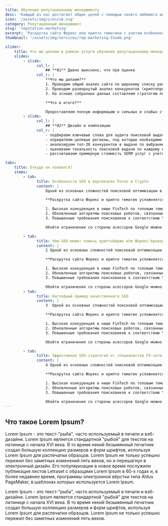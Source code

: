 ```yaml
---
title: Обучение репутационному менеджменту
desc: 'Каждый из нас достигает общих целей с помощью своего любимого инструмента: от разработки стратегии до пиара. Каждый из нас достигает общих целей с помощью своего любимого инструмента: от разработки стратегии до пиара. '
icon: '/assets/img/icon/s6.svg'
category: Репутационный менеджмент
slug: 'reputation-marketing'
excerpt: 'Раскрутка сайта Форекс или крипто тематики с учетом особенностей поисковой оптимизации в нише финтех'
thumbnail: '/assets/img/services/rep-marketing-thumb.png'

slider:
    title: Что мы делаем в рамках услуги обучение репутационному менеджменту
    slides:
        - slide:
              col_l: |
                  ## **01** Давно выяснено, что при оценке
              col_r: |
                  **Что мы делаем?**
                  1. Проводим общий анализ сайта по широкому списку релевантных тематических запросов.
                  2. Проводим развернутый анализ конкурентов (криптопроектов или форекс-брокеров в топ-20 поисковой выдачи), разбираем структуру их веб-ресурсов и ссылочный профиль.
                  3. На основе собранных данных составляем стратегию поисковой оптимизации проекта.

                  **Что в итоге?**

                  Предоставляем полную информацию о сильных и слабых сторонах основных конкурентов, а также четкий план по SEO-продвижению проекта с приоритезацией задач.
        - slide:
              col_l: |
                  ## **02** Дизайн и композиции
              col_r: |
                  - подбираем ключевые слова для аудита поисковой выдачи по брендовым запросам;
                  - определяем целевые регионы, под которые необходимо управление репутацией;
                  - анализируем топ-20 конкурентов в выдаче по выбранным ключевым запросам;
                  - оцениваем тональность поисковой выдачи по каждому ключевому запросу и региону;
                  - рассчитываем примерную стоимость SERM услуг с учетом сложности проекта и конкретных целей заказчика.

tabs:
    title: Откуда он появился?
    items:
        - tab:
              title: Особенности SEO в вертикалях Forex и Crypto
              content: |
                  Одной из основных сложностей поисковой оптимизации в нише финтех являются ограничения со стороны Google. Вертикали Forex и Crypto попадают под категорию YMYL. Эта аббревиатура расшифровывается как Your Money or Your Life и в SEO продвижении обозначает проекты, которые могут влиять на благополучие, здоровье, финансовое положение людей. К таким проектам причисляются и продукты ниши финтех. Асессоры Google тщательно проверяют YMYL-сайты на предмет авторитетности, безопасности, экспертности.

                  **Раскрутка сайта Форекс и крипто тематик усложняется такими факторами, как:**

                  1. Высокая конкуренция в нише FinTech по топовым тематическим запросам. В вертикалях Forex и Crypto по тематическим ключам продвигается не только только огромное количество криптобирж и форекс-брокеров, но также множество информационных и обзорных сайтов на финтех-тематику. 
                  2. Обновленные алгоритмы поисковых роботов, связанные с качеством контента. К не качественному контенту Google относит бесконечные рерайты, переспам, избыток воды в текстах с целью написания большего количества знаков.
                  3. Повышенные требования поисковиков к соответствию YMYL-сайтов факторам E-A-T (Expertise, Authoritativeness, Trustworthiness). В это понятие входят такие критерии, как экспертность, авторитетность и доверие. Их учитывают поисковые системы при оценке контента в сети. SEO продвижение в нишах Форекс и блокчейн с учетом E-A-T требует от SEO-специалистов и авторов контента наличие знаний, опыта, экспертности в тематике FinTech.

                  Обойти ограничения со стороны асессоров Google можно путем публикации актуальной информации, которая полностью раскрывает тему и соответствует пользовательскому интенту. В нашем штате есть копирайтеры, специализирующиеся именно в Forex и Crypto тематиках. Они создают экспертные, полезные для пользователей тексты, которые при этом оптимизированы под поисковые системы.

        - tab:
              title: Чем SEO может помочь криптобирже или Форекс-брокеру
              content: |
                  2 Одной из основных сложностей поисковой оптимизации в нише финтех являются ограничения со стороны Google. Вертикали Forex и Crypto попадают под категорию YMYL. Эта аббревиатура расшифровывается как Your Money or Your Life и в SEO продвижении обозначает проекты, которые могут влиять на благополучие, здоровье, финансовое положение людей. К таким проектам причисляются и продукты ниши финтех. Асессоры Google тщательно проверяют YMYL-сайты на предмет авторитетности, безопасности, экспертности.

                  **Раскрутка сайта Форекс и крипто тематик усложняется такими факторами, как:**

                  1. Высокая конкуренция в нише FinTech по топовым тематическим запросам. В вертикалях Forex и Crypto по тематическим ключам продвигается не только только огромное количество криптобирж и форекс-брокеров, но также множество информационных и обзорных сайтов на финтех-тематику. 
                  2. Обновленные алгоритмы поисковых роботов, связанные с качеством контента. К не качественному контенту Google относит бесконечные рерайты, переспам, избыток воды в текстах с целью написания большего количества знаков.
                  3. Повышенные требования поисковиков к соответствию YMYL-сайтов факторам E-A-T (Expertise, Authoritativeness, Trustworthiness). В это понятие входят такие критерии, как экспертность, авторитетность и доверие. Их учитывают поисковые системы при оценке контента в сети. SEO продвижение в нишах Форекс и блокчейн с учетом E-A-T требует от SEO-специалистов и авторов контента наличие знаний, опыта, экспертности в тематике FinTech.

                  Обойти ограничения со стороны асессоров Google можно путем публикации актуальной информации, которая полностью раскрывает тему и соответствует пользовательскому интенту. В нашем штате есть копирайтеры, специализирующиеся именно в Forex и Crypto тематиках. Они создают экспертные, полезные для пользователей тексты, которые при этом оптимизированы под поисковые системы.
        - tab:
              title: Наглядный пример качественного SEO
              content: |
                  3  Одной из основных сложностей поисковой оптимизации в нише финтех являются ограничения со стороны Google. Вертикали Forex и Crypto попадают под категорию YMYL. Эта аббревиатура расшифровывается как Your Money or Your Life и в SEO продвижении обозначает проекты, которые могут влиять на благополучие, здоровье, финансовое положение людей. К таким проектам причисляются и продукты ниши финтех. Асессоры Google тщательно проверяют YMYL-сайты на предмет авторитетности, безопасности, экспертности.

                  **Раскрутка сайта Форекс и крипто тематик усложняется такими факторами, как:**

                  1. Высокая конкуренция в нише FinTech по топовым тематическим запросам. В вертикалях Forex и Crypto по тематическим ключам продвигается не только только огромное количество криптобирж и форекс-брокеров, но также множество информационных и обзорных сайтов на финтех-тематику. 
                  2. Обновленные алгоритмы поисковых роботов, связанные с качеством контента. К не качественному контенту Google относит бесконечные рерайты, переспам, избыток воды в текстах с целью написания большего количества знаков.
                  3. Повышенные требования поисковиков к соответствию YMYL-сайтов факторам E-A-T (Expertise, Authoritativeness, Trustworthiness). В это понятие входят такие критерии, как экспертность, авторитетность и доверие. Их учитывают поисковые системы при оценке контента в сети. SEO продвижение в нишах Форекс и блокчейн с учетом E-A-T требует от SEO-специалистов и авторов контента наличие знаний, опыта, экспертности в тематике FinTech.

                  Обойти ограничения со стороны асессоров Google можно путем публикации актуальной информации, которая полностью раскрывает тему и соответствует пользовательскому интенту. В нашем штате есть копирайтеры, специализирующиеся именно в Forex и Crypto тематиках. Они создают экспертные, полезные для пользователей тексты, которые при этом оптимизированы под поисковые системы.

        - tab:
              title: Эффективная SEO-стратегия от специалистов FX-serm
              content: |
                  4 Одной из основных сложностей поисковой оптимизации в нише финтех являются ограничения со стороны Google. Вертикали Forex и Crypto попадают под категорию YMYL. Эта аббревиатура расшифровывается как Your Money or Your Life и в SEO продвижении обозначает проекты, которые могут влиять на благополучие, здоровье, финансовое положение людей. К таким проектам причисляются и продукты ниши финтех. Асессоры Google тщательно проверяют YMYL-сайты на предмет авторитетности, безопасности, экспертности.

                  **Раскрутка сайта Форекс и крипто тематик усложняется такими факторами, как:**

                  1. Высокая конкуренция в нише FinTech по топовым тематическим запросам. В вертикалях Forex и Crypto по тематическим ключам продвигается не только только огромное количество криптобирж и форекс-брокеров, но также множество информационных и обзорных сайтов на финтех-тематику. 
                  2. Обновленные алгоритмы поисковых роботов, связанные с качеством контента. К не качественному контенту Google относит бесконечные рерайты, переспам, избыток воды в текстах с целью написания большего количества знаков.
                  3. Повышенные требования поисковиков к соответствию YMYL-сайтов факторам E-A-T (Expertise, Authoritativeness, Trustworthiness). В это понятие входят такие критерии, как экспертность, авторитетность и доверие. Их учитывают поисковые системы при оценке контента в сети. SEO продвижение в нишах Форекс и блокчейн с учетом E-A-T требует от SEO-специалистов и авторов контента наличие знаний, опыта, экспертности в тематике FinTech.

                  Обойти ограничения со стороны асессоров Google можно путем публикации актуальной информации, которая полностью раскрывает тему и соответствует пользовательскому интенту. В нашем штате есть копирайтеры, специализирующиеся именно в Forex и Crypto тематиках. Они создают экспертные, полезные для пользователей тексты, которые при этом оптимизированы под поисковые системы.
---
```


## Что такое Lorem Ipsum?

<div>

Lorem Ipsum - это текст-"рыба", часто используемый в печати и вэб-дизайне. Lorem Ipsum является стандартной "рыбой" для текстов на латинице с начала XVI века. В то время некий безымянный печатник создал большую коллекцию размеров и форм шрифтов, используя Lorem Ipsum для распечатки образцов. Lorem Ipsum не только успешно пережил без заметных изменений пять веков, но и перешагнул в электронный дизайн. Его популяризации в новое время послужили публикация листов Letraset с образцами Lorem Ipsum в 60-х годах и, в более недавнее время, программы электронной вёрстки типа Aldus PageMaker, в шаблонах которых используется Lorem Ipsum.

Lorem Ipsum - это текст-"рыба", часто используемый в печати и вэб-дизайне. Lorem Ipsum является стандартной "рыбой" для текстов на латинице с начала XVI века. В то время некий безымянный печатник создал большую коллекцию размеров и форм шрифтов, используя Lorem Ipsum для распечатки образцов. Lorem Ipsum не только успешно пережил без заметных изменений пять веков.

</div>
